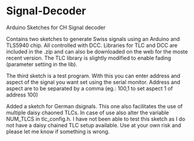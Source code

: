 # Signal-Decoder
Arduino Sketches for CH Signal decoder

Contains two sketches to generate Swiss signals using an Arduino and TLS5940 chip. All controlled with DCC.
Libraries for TLC and DCC are included in the .zip and can also be downloaded on the web for the moste recent version. 
The TLC library is slightly modified to enable fading (parameter setting in the lib).

The third sketch is a test program. With this you can enter address and aspect of the signal you want set using the serial monitor. Address and aspect are to be separated by a comma (eg.: 100,1 to set aspect 1 of address 100)

Added a sketch for German dsignals. This one also facilitates the use of multiple daisy chaoned TLCs. In case of use also alter the variable NUM_TLCS in tlc_config.h.
I have not been able to test this sketch as I do not have a daisy chained TLC setup available. Use at your own risk and please let me know if something is wrong.
